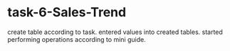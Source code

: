 # task-6-Sales-Trend
create table according to task.
entered values into created tables.
started performing operations according to mini guide.
